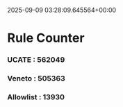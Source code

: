 2025-09-09 03:28:09.645564+00:00
# Rule Counter 
 ### UCATE : 562049

 ### Veneto : 505363

 ### Allowlist : 13930